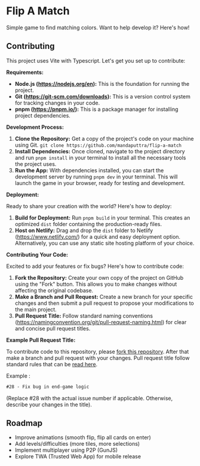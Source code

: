 # Flip A Match

Simple game to find matching colors. Want to help develop it? Here's how!

## Contributing

This project uses Vite with Typescript. Let's get you set up to contribute:

**Requirements:**

* **Node.js (https://nodejs.org/en):** This is the foundation for running the project.
* **Git (https://git-scm.com/downloads):** This is a version control system for tracking changes in your code.
* **pnpm (https://pnpm.io/):** This is a package manager for installing project dependencies.

**Development Process:**

1. **Clone the Repository:** Get a copy of the project's code on your machine using Git. `git clone https://github.com/mandaputtra/flip-a-match`
2. **Install Dependencies:** Once cloned, navigate to the project directory and run `pnpm install` in your terminal to install all the necessary tools the project uses.
3. **Run the App:** With dependencies installed, you can start the development server by running `pnpm dev` in your terminal. This will launch the game in your browser, ready for testing and development.

**Deployment:**

Ready to share your creation with the world? Here's how to deploy:

1. **Build for Deployment:** Run `pnpm build` in your terminal. This creates an optimized `dist` folder containing the production-ready files.
2. **Host on Netlify:** Drag and drop the `dist` folder to Netlify (https://www.netlify.com/) for a quick and easy deployment option. Alternatively, you can use any static site hosting platform of your choice.

**Contributing Your Code:**

Excited to add your features or fix bugs? Here's how to contribute code:

1. **Fork the Repository:** Create your own copy of the project on GitHub using the "Fork" button. This allows you to make changes without affecting the original codebase.
2. **Make a Branch and Pull Request:** Create a new branch for your specific changes and then submit a pull request to propose your modifications to the main project.
3. **Pull Request Title:** Follow standard naming conventions (https://namingconvention.org/git/pull-request-naming.html) for clear and concise pull request titles.

**Example Pull Request Title:**

To contribute code to this repository, please [fork this repository](https://github.com/mandaputtra/flip-a-match/fork). After that make a branch and pull request with your changes. 
Pull request title follow standard rules that can be [read here](https://namingconvention.org/git/pull-request-naming.html).

Example : 

```txt
#28 - Fix bug in end-game logic

```

(Replace #28 with the actual issue number if applicable. Otherwise, describe your changes in the title).

## Roadmap

* Improve animations (smooth flip, flip all cards on enter)
* Add levels/difficulties (more tiles, more selections)
* Implement multiplayer using P2P (GunJS)
* Explore TWA (Trusted Web App) for mobile release
